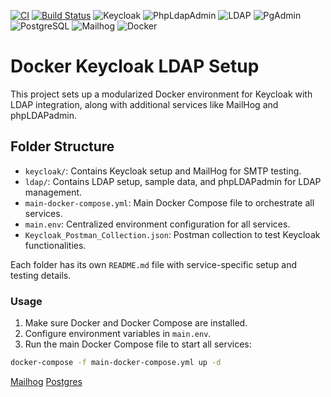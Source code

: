 

[![CI](https://github.com/faisalazam/keycloak-poc-modularized/actions/workflows/ci.yml/badge.svg)](https://github.com/faisalazam/keycloak-poc-modularized/actions/workflows/ci.yml)
[![Build Status](https://img.shields.io/badge/build-passing-brightgreen)](/)
![Keycloak](https://img.shields.io/badge/Keycloak-active-blue?style=flat-square)
![PhpLdapAdmin](https://img.shields.io/badge/PhpLdapAdmin-active-blue?style=flat-square)
![LDAP](https://img.shields.io/badge/LDAP-active-blue?style=flat-square)
![PgAdmin](https://img.shields.io/badge/PgAdmin-active-blue?style=flat-square)
![PostgreSQL](https://img.shields.io/badge/PostgreSQL-active-blue?style=flat-square)
![Mailhog](https://img.shields.io/badge/Mailhog-active-blue?style=flat-square)
![Docker](https://img.shields.io/badge/Docker-active-blue?style=flat-square)

# Docker Keycloak LDAP Setup

This project sets up a modularized Docker environment for Keycloak with LDAP integration, along with additional services
like MailHog and phpLDAPadmin.

## Folder Structure

- `keycloak/`: Contains Keycloak setup and MailHog for SMTP testing.
- `ldap/`: Contains LDAP setup, sample data, and phpLDAPadmin for LDAP management.
- `main-docker-compose.yml`: Main Docker Compose file to orchestrate all services.
- `main.env`: Centralized environment configuration for all services.
- `Keycloak_Postman_Collection.json`: Postman collection to test Keycloak functionalities.

Each folder has its own `README.md` file with service-specific setup and testing details.

### Usage

1. Make sure Docker and Docker Compose are installed.
2. Configure environment variables in `main.env`.
3. Run the main Docker Compose file to start all services:

```bash
docker-compose -f main-docker-compose.yml up -d
```

[Mailhog](mailhog/README.md)
[Postgres](postgres/README.md)
